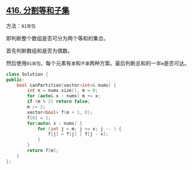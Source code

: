 ## [416. 分割等和子集](https://leetcode.cn/problems/partition-equal-subset-sum/)

方法：`01背包`

即判断整个数组是否可分为两个等和的集合。

首先判断数组和是否为偶数。

然后使用`01背包`，每个元素有`拿`和`不拿`两种方案。最后判断总和的一半`m`是否可达。

```cpp
class Solution {
public:
    bool canPartition(vector<int>& nums) {
        int n = nums.size(), m = 0;
        for (auto& x : nums) m += x;
        if (m % 2) return false;
        m /= 2;
        vector<bool> f(m + 1, 0);
        f[0] = 1;
        for(auto& x : nums) {
            for (int j = m; j >= x; j -- ) {
                f[j] = f[j] | f[j - x];
            }
        }
        return f[m];
    }
};
```

